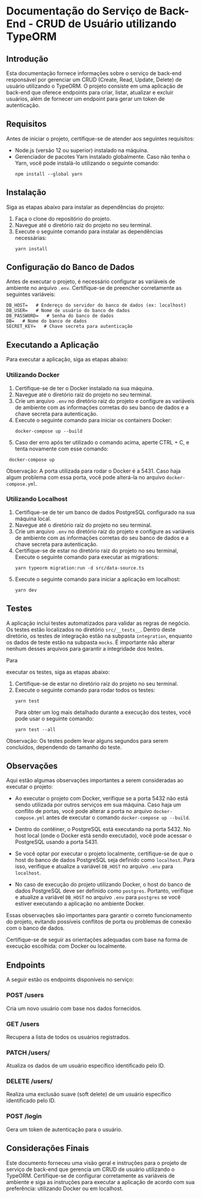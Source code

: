 # Documentação do Serviço de Back-End - CRUD de Usuário utilizando TypeORM

## Introdução

Esta documentação fornece informações sobre o serviço de back-end responsável por gerenciar um CRUD (Create, Read, Update, Delete) de usuário utilizando o TypeORM. O projeto consiste em uma aplicação de back-end que oferece endpoints para criar, listar, atualizar e excluir usuários, além de fornecer um endpoint para gerar um token de autenticação.

## Requisitos

Antes de iniciar o projeto, certifique-se de atender aos seguintes requisitos:

-  Node.js (versão 12 ou superior) instalado na máquina.
-  Gerenciador de pacotes Yarn instalado globalmente. Caso não tenha o Yarn, você pode instalá-lo utilizando o seguinte comando:
   ```
   npm install --global yarn
   ```

## Instalação

Siga as etapas abaixo para instalar as dependências do projeto:

1. Faça o clone do repositório do projeto.
2. Navegue até o diretório raiz do projeto no seu terminal.
3. Execute o seguinte comando para instalar as dependências necessárias:
   ```
   yarn install
   ```

## Configuração do Banco de Dados

Antes de executar o projeto, é necessário configurar as variáveis de ambiente no arquivo `.env`. Certifique-se de preencher corretamente as seguintes variáveis:

```
DB_HOST=   # Endereço do servidor do banco de dados (ex: localhost)
DB_USER=   # Nome de usuário do banco de dados
DB_PASSWORD=   # Senha do banco de dados
DB=   # Nome do banco de dados
SECRET_KEY=   # Chave secreta para autenticação
```

## Executando a Aplicação

Para executar a aplicação, siga as etapas abaixo:

### Utilizando Docker

1. Certifique-se de ter o Docker instalado na sua máquina.
2. Navegue até o diretório raiz do projeto no seu terminal.
3. Crie um arquivo `.env` no diretório raiz do projeto e configure as variáveis de ambiente com as informações corretas do seu banco de dados e a chave secreta para autenticação.
4. Execute o seguinte comando para iniciar os containers Docker:
   ```
   docker-compose up --build
   ```
 5. Caso der erro após ter utilizado o comando acima, aperte CTRL + C, e tenta novamente com esse comando:
  ```
   docker-compose up
  ```
   Observação: A porta utilizada para rodar o Docker é a 5431. Caso haja algum problema com essa porta, você pode alterá-la no arquivo `docker-compose.yml`.

### Utilizando Localhost

1. Certifique-se de ter um banco de dados PostgreSQL configurado na sua máquina local.
2. Navegue até o diretório raiz do projeto no seu terminal.
3. Crie um arquivo `.env` no diretório raiz do projeto e configure as variáveis de ambiente com as informações corretas do seu banco de dados e a chave secreta para autenticação.
4. Certifique-se de estar no diretório raiz do projeto no seu terminal, Execute o seguinte comando para executar as migrations:
   ```
   yarn typeorm migration:run -d src/data-source.ts
   ```
5. Execute o seguinte comando para iniciar a aplicação em localhost:
   ```
   yarn dev
   ```

## Testes

A aplicação inclui testes automatizados para validar as regras de negócio. Os testes estão localizados no diretório `src/__tests__`. Dentro deste diretório, os testes de integração estão na subpasta `integration`, enquanto os dados de teste estão na subpasta `mocks`. É importante não alterar nenhum desses arquivos para garantir a integridade dos testes.

Para

executar os testes, siga as etapas abaixo:

1. Certifique-se de estar no diretório raiz do projeto no seu terminal.
2. Execute o seguinte comando para rodar todos os testes:
   ```
   yarn test
   ```
   Para obter um log mais detalhado durante a execução dos testes, você pode usar o seguinte comando:
   ```
   yarn test --all
   ```

Observação: Os testes podem levar alguns segundos para serem concluídos, dependendo do tamanho do teste.


## Observações

Aqui estão algumas observações importantes a serem consideradas ao executar o projeto:

- Ao executar o projeto com Docker, verifique se a porta 5432 não está sendo utilizada por outros serviços em sua máquina. Caso haja um conflito de portas, você pode alterar a porta no arquivo `docker-compose.yml` antes de executar o comando `docker-compose up --build`.

- Dentro do contêiner, o PostgreSQL está executando na porta 5432. No host local (onde o Docker está sendo executado), você pode acessar o PostgreSQL usando a porta 5431.

- Se você optar por executar o projeto localmente, certifique-se de que o host do banco de dados PostgreSQL seja definido como `localhost`. Para isso, verifique e atualize a variável `DB_HOST` no arquivo `.env` para `localhost`.

- No caso de execução do projeto utilizando Docker, o host do banco de dados PostgreSQL deve ser definido como `postgres`. Portanto, verifique e atualize a variável `DB_HOST` no arquivo `.env` para `postgres` se você estiver executando a aplicação no ambiente Docker.

Essas observações são importantes para garantir o correto funcionamento do projeto, evitando possíveis conflitos de porta ou problemas de conexão com o banco de dados.

Certifique-se de seguir as orientações adequadas com base na forma de execução escolhida: com Docker ou localmente.

## Endpoints

A seguir estão os endpoints disponíveis no serviço:

### POST /users

Cria um novo usuário com base nos dados fornecidos.

### GET /users

Recupera a lista de todos os usuários registrados.

### PATCH /users/<id>

Atualiza os dados de um usuário específico identificado pelo ID.

### DELETE /users/<id>

Realiza uma exclusão suave (soft delete) de um usuário específico identificado pelo ID.

### POST /login

Gera um token de autenticação para o usuário.
   

## Considerações Finais

Este documento forneceu uma visão geral e instruções para o projeto de serviço de back-end que gerencia um CRUD de usuário utilizando o TypeORM. Certifique-se de configurar corretamente as variáveis de ambiente e siga as instruções para executar a aplicação de acordo com sua preferência: utilizando Docker ou em localhost.
